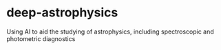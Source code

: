 # deep-astrophysics
Using AI to aid the studying of astrophysics, including spectroscopic and photometric diagnostics 

